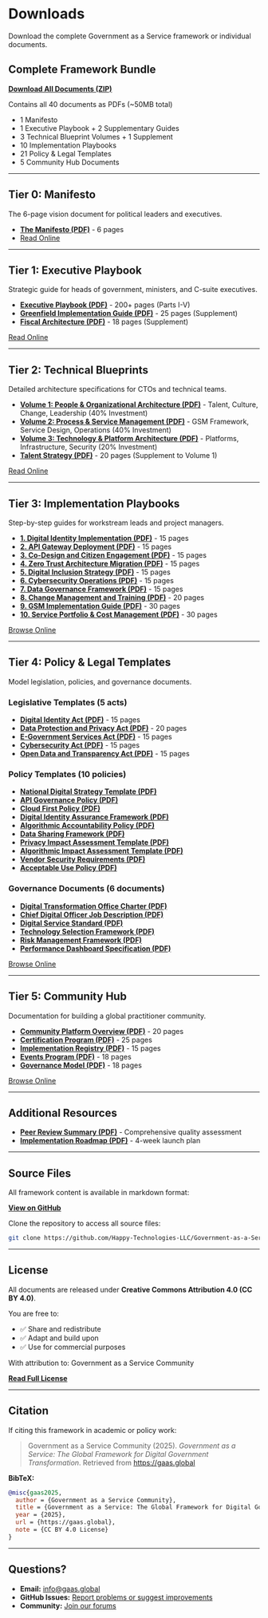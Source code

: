 # Downloads

Download the complete Government as a Service framework or individual documents.

## Complete Framework Bundle

**[Download All Documents (ZIP)](#)**

Contains all 40 documents as PDFs (~50MB total)
- 1 Manifesto
- 1 Executive Playbook + 2 Supplementary Guides
- 3 Technical Blueprint Volumes + 1 Supplement
- 10 Implementation Playbooks
- 21 Policy & Legal Templates
- 5 Community Hub Documents

---

## Tier 0: Manifesto

The 6-page vision document for political leaders and executives.

- **[The Manifesto (PDF)](#)** - 6 pages
- [Read Online](/tier0-manifesto/gaas-manifesto)

---

## Tier 1: Executive Playbook

Strategic guide for heads of government, ministers, and C-suite executives.

- **[Executive Playbook (PDF)](#)** - 200+ pages (Parts I-V)
- **[Greenfield Implementation Guide (PDF)](#)** - 25 pages (Supplement)
- **[Fiscal Architecture (PDF)](#)** - 18 pages (Supplement)

[Read Online](/tier1-executive-playbook/executive-playbook)

---

## Tier 2: Technical Blueprints

Detailed architecture specifications for CTOs and technical teams.

- **[Volume 1: People & Organizational Architecture (PDF)](#)** - Talent, Culture, Change, Leadership (40% Investment)
- **[Volume 2: Process & Service Management (PDF)](#)** - GSM Framework, Service Design, Operations (40% Investment)
- **[Volume 3: Technology & Platform Architecture (PDF)](#)** - Platforms, Infrastructure, Security (20% Investment)
- **[Talent Strategy (PDF)](#)** - 20 pages (Supplement to Volume 1)

[Read Online](/tier2-technical-blueprint/volume-1-people-organizational-architecture)

---

## Tier 3: Implementation Playbooks

Step-by-step guides for workstream leads and project managers.

- **[1. Digital Identity Implementation (PDF)](#)** - 15 pages
- **[2. API Gateway Deployment (PDF)](#)** - 15 pages
- **[3. Co-Design and Citizen Engagement (PDF)](#)** - 15 pages
- **[4. Zero Trust Architecture Migration (PDF)](#)** - 15 pages
- **[5. Digital Inclusion Strategy (PDF)](#)** - 15 pages
- **[6. Cybersecurity Operations (PDF)](#)** - 15 pages
- **[7. Data Governance Framework (PDF)](#)** - 15 pages
- **[8. Change Management and Training (PDF)](#)** - 20 pages
- **[9. GSM Implementation Guide (PDF)](#)** - 30 pages
- **[10. Service Portfolio & Cost Management (PDF)](#)** - 30 pages

[Browse Online](/tier3-playbooks/1-digital-identity-implementation)

---

## Tier 4: Policy & Legal Templates

Model legislation, policies, and governance documents.

### Legislative Templates (5 acts)

- **[Digital Identity Act (PDF)](#)** - 15 pages
- **[Data Protection and Privacy Act (PDF)](#)** - 20 pages
- **[E-Government Services Act (PDF)](#)** - 15 pages
- **[Cybersecurity Act (PDF)](#)** - 15 pages
- **[Open Data and Transparency Act (PDF)](#)** - 15 pages

### Policy Templates (10 policies)

- **[National Digital Strategy Template (PDF)](#)**
- **[API Governance Policy (PDF)](#)**
- **[Cloud First Policy (PDF)](#)**
- **[Digital Identity Assurance Framework (PDF)](#)**
- **[Algorithmic Accountability Policy (PDF)](#)**
- **[Data Sharing Framework (PDF)](#)**
- **[Privacy Impact Assessment Template (PDF)](#)**
- **[Algorithmic Impact Assessment Template (PDF)](#)**
- **[Vendor Security Requirements (PDF)](#)**
- **[Acceptable Use Policy (PDF)](#)**

### Governance Documents (6 documents)

- **[Digital Transformation Office Charter (PDF)](#)**
- **[Chief Digital Officer Job Description (PDF)](#)**
- **[Digital Service Standard (PDF)](#)**
- **[Technology Selection Framework (PDF)](#)**
- **[Risk Management Framework (PDF)](#)**
- **[Performance Dashboard Specification (PDF)](#)**

[Browse Online](/tier4-policy-legal/digital-identity-act)

---

## Tier 5: Community Hub

Documentation for building a global practitioner community.

- **[Community Platform Overview (PDF)](#)** - 20 pages
- **[Certification Program (PDF)](#)** - 25 pages
- **[Implementation Registry (PDF)](#)** - 15 pages
- **[Events Program (PDF)](#)** - 18 pages
- **[Governance Model (PDF)](#)** - 18 pages

[Browse Online](/tier5-community/community-platform-overview)

---

## Additional Resources

- **[Peer Review Summary (PDF)](#)** - Comprehensive quality assessment
- **[Implementation Roadmap (PDF)](#)** - 4-week launch plan

---

## Source Files

All framework content is available in markdown format:

**[View on GitHub](https://github.com/Happy-Technologies-LLC/Government-as-a-Service)**

Clone the repository to access all source files:

```bash
git clone https://github.com/Happy-Technologies-LLC/Government-as-a-Service.git
```

---

## License

All documents are released under **Creative Commons Attribution 4.0 (CC BY 4.0)**.

You are free to:
- ✅ Share and redistribute
- ✅ Adapt and build upon
- ✅ Use for commercial purposes

With attribution to: Government as a Service Community

**[Read Full License](https://creativecommons.org/licenses/by/4.0/)**

---

## Citation

If citing this framework in academic or policy work:

> Government as a Service Community (2025). *Government as a Service: The Global Framework for Digital Government Transformation*. Retrieved from https://gaas.global

**BibTeX:**
```bibtex
@misc{gaas2025,
  author = {Government as a Service Community},
  title = {Government as a Service: The Global Framework for Digital Government Transformation},
  year = {2025},
  url = {https://gaas.global},
  note = {CC BY 4.0 License}
}
```

---

## Questions?

- **Email:** [info@gaas.global](mailto:info@gaas.global)
- **GitHub Issues:** [Report problems or suggest improvements](https://github.com/Happy-Technologies-LLC/Government-as-a-Service/issues)
- **Community:** [Join our forums](#)
